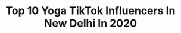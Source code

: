 ---
title: Top 10 Yoga TikTok Influencers In New Delhi In 2020
description: >-
  Find top yoga TikTok influencers in New Delhi in 2020. Most popular hashtags: #viral #ownvoice #comedy #outsidevsinside.
platform: TikTok
profiles:
  - username: "salonisuleniya"
    fullname: >-
      Saloni Suleniya
    location: "India"
    followers: 909520
    engagement: 1579
    commentsToLikes: 0.023246
    id: cka88xenfd2kz0i78vwv06cjv
    verified: false
    hashtags: ""
  - username: "izaan_yousef"
    fullname: >-
      اذان یوسَيْف
    location: "India"
    followers: 5651
    engagement: 1999
    commentsToLikes: 0.044632
    id: ck9euzy3kg0va0j7838fbrx7g
    verified: false
    hashtags: "#rjnaved, #loveajkal2, #dilhaichotasa, #mickeysingh"
  - username: "bandana_rajeeb"
    fullname: >-
      Bandana Rajeeb Panda
    location: "India"
    followers: 632186
    engagement: 1334
    commentsToLikes: 0.020058
    id: cka85ptugz6b40i78r232msfa
    verified: false
    hashtags: "#sambalpuri, #sambalpurisong, #balangir, #rajeebtalks"
  - username: "royalvishalsarkar"
    fullname: >-
      ⚜️Vishal Sarkar⚜️
    location: "India"
    followers: 362450
    engagement: 1286
    commentsToLikes: 0.030893
    id: cka873ssi56yd0i78pcz5f13d
    verified: true
    hashtags: "#durdurse, #mahadev, #fingerdance, #doubleexposure"
  - username: "mr_malikofficial"
    fullname: >-
      🔥 Junaid Malik 🔥
    location: "India"
    followers: 8088684
    engagement: 1639
    commentsToLikes: 0.010488
    id: ck81q3iu3fn8g0j78s7rn7goy
    verified: true
    hashtags: "#edutok, #saaradin, #ringtone, #happybirthday"
  - username: "anjimaxuofficially"
    fullname: >-
      Anjali arora
    location: "India"
    followers: 5593846
    engagement: 1457
    commentsToLikes: 0.009005
    id: ck921p4xmj23y0j78dhj6u8ry
    verified: false
    hashtags: "#ownvoice, #blooper, #viral, #viahnikarauna"
  - username: "mehakmalik293"
    fullname: >-
      mehakmalik
    location: "India"
    followers: 86717
    engagement: 1005
    commentsToLikes: 0.027232
    id: ckaijm92jfke50i78afitjavo
    verified: false
    hashtags: "#munnabhai, #chep, #dialogue, #kudinunachnede"
  - username: "_nikhilsharma__"
    fullname: >-
      N I K H I L  
    location: "India"
    followers: 666628
    engagement: 1184
    commentsToLikes: 0.008503
    id: ck9eujp6kdzdj0j784xtp1j2d
    verified: false
    hashtags: "#duet, #karanarjun, #skirt, #lifestyle"
  - username: "princess_kaur23"
    fullname: >-
      princess kaur
    location: "India"
    followers: 162557
    engagement: 1460
    commentsToLikes: 0.000177
    id: cka0yvd7lcu660i78vxayqa6z
    verified: false
    hashtags: "#meradonut, #niiiiiiiiiii, #touching, #quarantine"
  - username: "ritik.photography_"
    fullname: >-
      Ritik Gupta
    location: "India"
    followers: 20318
    engagement: 709
    commentsToLikes: 0.013936
    id: ck9ohmou2buu60j78sconwzos
    verified: false
    hashtags: "#school, #doubleexposure, #teamlucky, #outsidevsinside"
---